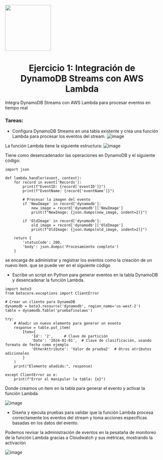 <p align="left""><img src="https://semanadelcannabis.cayetano.edu.pe/assets/img/logo-upch.png" width="150">
<h1 align="center">Ejercicio 1: Integración de DynamoDB Streams con AWS Lambda</h1>
</p>

<p>
 Integra DynamoDB Streams con AWS Lambda para procesar eventos en tiempo real
</p>

<h3>
Tareas:
</h3>

- Configura DynamoDB Streams en una tabla existente y crea una función Lambda para procesar los eventos del stream.
![image](https://github.com/JoseCuevaRamos/Proyecto_AWS/assets/150297452/451b5a49-2d1b-4c9a-ba00-45846bd88655)

La función Lambda tiene la siguiente estructura:
![image](https://github.com/JoseCuevaRamos/Proyecto_AWS/assets/150297452/d8fd9e68-84b4-494b-8ef6-595ebb551238)

Tiene como desencadenador las operaciones en DynamoDB y el siguiente código:
```
import json

def lambda_handler(event, context):
    for record in event['Records']:
        print(f"EventID: {record['eventID']}")
        print(f"EventName: {record['eventName']}")

        # Procesar la imagen del evento
        if 'NewImage' in record['dynamodb']:
            new_image = record['dynamodb']['NewImage']
            print(f"NewImage: {json.dumps(new_image, indent=2)}")

        if 'OldImage' in record['dynamodb']:
            old_image = record['dynamodb']['OldImage']
            print(f"OldImage: {json.dumps(old_image, indent=2)}")

    return {
        'statusCode': 200,
        'body': json.dumps('Procesamiento completo')
    }

```
se encarga de administrar y registrar los eventos como la creación de un nuevo item. que se puede ver en el siguiente código


- Escribe un script en Python para generar eventos en la tabla DynamoDB y desencadenar la función Lambda.
```
import boto3
from botocore.exceptions import ClientError

# Crear un cliente para DynamoDB
dynamodb = boto3.resource('dynamodb', region_name='us-west-2')
table = dynamodb.Table('pruebafinalaws')

try:
    # Añadir un nuevo elemento para generar un evento
    response = table.put_item(
        Item={
            'Id': '2',     # Clave de partición
            'Date': '2024-01-01',  # Clave de clasificación, usando formato de fecha como ejemplo
            'OtherAttribute': 'Valor de prueba2'  # Otros atributos adicionales
        }
    )
    print("Elemento añadido:", response)

except ClientError as e:
    print(f"Error al manipular la tabla: {e}")

```

Donde creamos un item en la tabla para generar el evento y activar la función Lambda

![image](https://github.com/JoseCuevaRamos/Proyecto_AWS/assets/150297452/c94b6521-b667-404f-9a95-2d747d889223)

- Diseña y ejecuta pruebas para validar que la función Lambda procesa correctamente los eventos del stream y toma acciones específicas basadas en los datos del evento.

Podemos revisar la administración de eventos en la pesataña de monitoreo de la función Lambda gracias a Cloudwatch y sus métricas, mostrando la activación 

![image](https://github.com/JoseCuevaRamos/Proyecto_AWS/assets/150297452/f5009d95-8b56-4f50-8633-4a00b8e5245f)
